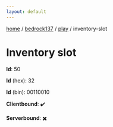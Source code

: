 ```yaml
---
layout: default
---
```


[home](/)  /  [bedrock137](/protocol/bedrock137)  /  [play](/protocol/bedrock137/play)  /  inventory-slot

# Inventory slot

**Id**: 50

**Id** (hex): 32

**Id** (bin): 00110010

**Clientbound**: ✔️

**Serverbound**: ✖️
